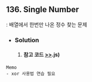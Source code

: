 ## 136. Single Number

: 배열에서 한번만 나온 정수 찾는 문제

- ### Solution

  1. #### 참고 코드  [>>](solution).js)

```
Memo
- xor 사용법 연습 필요
```